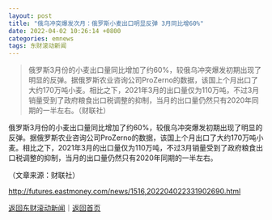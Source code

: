 ```yaml
---
layout: post
title: "俄乌冲突爆发次月：俄罗斯小麦出口明显反弹 3月同比增60%"
date: 2022-04-02 10:26:14 +0800
categories: emnews
tags: 东财滚动新闻
---
```

> 俄罗斯3月份的小麦出口量同比增加了约60%，较俄乌冲突爆发初期出现了明显的反弹。据俄罗斯农业咨询公司ProZerno的数据，该国上个月出口了大约170万吨小麦。相比之下，2021年3月的出口量仅为110万吨，不过3月销量受到了政府粮食出口税调整的抑制，当月的出口量仍然只有2020年同期的一半左右。（财联社）

<p>俄罗斯3月份的小麦出口量同比增加了约60%，较俄乌冲突爆发初期出现了明显的反弹。据俄罗斯农业咨询公司ProZerno的数据，该国上个月出口了大约170万吨小麦。相比之下，2021年3月的出口量仅为110万吨，不过3月销量受到了政府粮食出口税调整的抑制，当月的出口量仍然只有2020年同期的一半左右。</p><p class="em_media">（文章来源：财联社）</p>

<http://futures.eastmoney.com/news/1516,202204022331902690.html>

[返回东财滚动新闻](//finews.withounder.com/emnews/)｜[返回首页](//finews.withounder.com/)